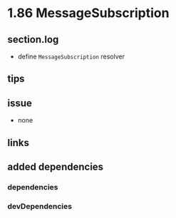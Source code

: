 # 1.86 MessageSubscription

## section.log

- define `MessageSubscription` resolver

## tips

## issue

- none

## links

## added dependencies

### dependencies

### devDependencies
